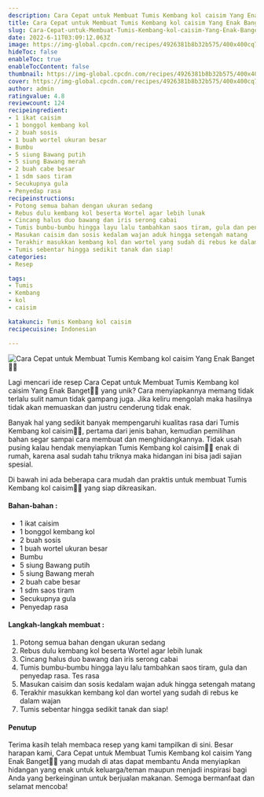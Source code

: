```yaml
---
description: Cara Cepat untuk Membuat Tumis Kembang kol caisim Yang Enak Banget"
title: Cara Cepat untuk Membuat Tumis Kembang kol caisim Yang Enak Banget
slug: Cara-Cepat-untuk-Membuat-Tumis-Kembang-kol-caisim-Yang-Enak-Banget
date: 2022-6-11T03:09:12.063Z
image: https://img-global.cpcdn.com/recipes/4926381b8b32b575/400x400cq70/photo.jpg
hideToc: false
enableToc: true
enableTocContent: false
thumbnail: https://img-global.cpcdn.com/recipes/4926381b8b32b575/400x400cq70/photo.jpg
cover: https://img-global.cpcdn.com/recipes/4926381b8b32b575/400x400cq70/photo.jpg
author: admin
ratingvalue: 4.8
reviewcount: 124
recipeingredient:
- 1 ikat caisim
- 1 bonggol kembang kol
- 2 buah sosis
- 1 buah wortel ukuran besar
- Bumbu
- 5 siung Bawang putih
- 5 siung Bawang merah
- 2 buah cabe besar
- 1 sdm saos tiram
- Secukupnya gula
- Penyedap rasa
recipeinstructions:
- Potong semua bahan dengan ukuran sedang
- Rebus dulu kembang kol beserta Wortel agar lebih lunak
- Cincang halus duo bawang dan iris serong cabai
- Tumis bumbu-bumbu hingga layu lalu tambahkan saos tiram, gula dan penyedap rasa. Tes rasa
- Masukan caisim dan sosis kedalam wajan aduk hingga setengah matang
- Terakhir masukkan kembang kol dan wortel yang sudah di rebus ke dalam wajan
- Tumis sebentar hingga sedikit tanak dan siap!
categories:
- Resep

tags:
- Tumis
- Kembang
- kol
- caisim

katakunci: Tumis Kembang kol caisim
recipecuisine: Indonesian

---
```


![Cara Cepat untuk Membuat Tumis Kembang kol caisim Yang Enak Banget👩‍🍳](https://img-global.cpcdn.com/recipes/4926381b8b32b575/400x400cq70/photo.jpg)

Lagi mencari ide resep Cara Cepat untuk Membuat Tumis Kembang kol caisim Yang Enak Banget👩‍🍳 yang unik? Cara menyiapkannya memang tidak terlalu sulit namun tidak gampang juga. Jika keliru mengolah maka hasilnya tidak akan memuaskan dan justru cenderung tidak enak.

Banyak hal yang sedikit banyak mempengaruhi kualitas rasa dari Tumis Kembang kol caisim👩‍🍳, pertama dari jenis bahan, kemudian pemilihan bahan segar sampai cara membuat dan menghidangkannya. Tidak usah pusing kalau hendak menyiapkan Tumis Kembang kol caisim👩‍🍳 enak di rumah, karena asal sudah tahu triknya maka hidangan ini bisa jadi sajian spesial.

Di bawah ini ada beberapa cara mudah dan praktis untuk membuat Tumis Kembang kol caisim👩‍🍳 yang siap dikreasikan.

<!--inarticleads1-->

#### Bahan-bahan :

- 1 ikat caisim
- 1 bonggol kembang kol
- 2 buah sosis
- 1 buah wortel ukuran besar
- Bumbu
- 5 siung Bawang putih
- 5 siung Bawang merah
- 2 buah cabe besar
- 1 sdm saos tiram
- Secukupnya gula
- Penyedap rasa

<!--inarticleads2-->

#### Langkah-langkah membuat :

1. Potong semua bahan dengan ukuran sedang
1. Rebus dulu kembang kol beserta Wortel agar lebih lunak
1. Cincang halus duo bawang dan iris serong cabai
1. Tumis bumbu-bumbu hingga layu lalu tambahkan saos tiram, gula dan penyedap rasa. Tes rasa
1. Masukan caisim dan sosis kedalam wajan aduk hingga setengah matang
1. Terakhir masukkan kembang kol dan wortel yang sudah di rebus ke dalam wajan
1. Tumis sebentar hingga sedikit tanak dan siap!

#### Penutup

Terima kasih telah membaca resep yang kami tampilkan di sini. Besar harapan kami, Cara Cepat untuk Membuat Tumis Kembang kol caisim Yang Enak Banget👩‍🍳 yang mudah di atas dapat membantu Anda menyiapkan hidangan yang enak untuk keluarga/teman maupun menjadi inspirasi bagi Anda yang berkeinginan untuk berjualan makanan. Semoga bermanfaat dan selamat mencoba!
